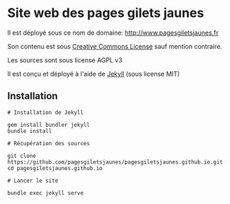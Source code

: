 # Site web des pages gilets jaunes

Il est déployé sous ce nom de domaine: http://www.pagesgiletsjaunes.fr

Son contenu est sous [Creative Commons License](http://creativecommons.org/licenses/by-sa/2.0/fr/) sauf mention contraire. 

Les sources sont sous license AGPL v3

Il est conçu et déployé à l'aide de [Jekyll](https://jekyllrb.com/) (sous license MIT)


## Installation

``` 
# Installation de Jekyll

gem install bundler jekyll
bundle install

# Récupération des sources

git clone https://github.com/pagesgiletsjaunes/pagesgiletsjaunes.github.io.git
cd pagesgiletsjaunes.github.io

# Lancer le site

bundle exec jekyll serve

```


